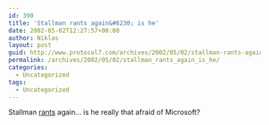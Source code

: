 ```yaml
---
id: 390
title: 'Stallman rants again&#8230; is he'
date: 2002-05-02T12:27:57+00:00
author: Niklas
layout: post
guid: http://www.protocol7.com/archives/2002/05/02/stallman-rants-again-is-he/
permalink: /archives/2002/05/02/stallman_rants_again_is_he/
categories:
  - Uncategorized
tags:
  - Uncategorized
---
```

<div class='microid-e25323c88ab1f2608d3e83acb32345cbdf98ac79'>
  <p>
    Stallman <a href="http://www.anchordesk.co.uk/anchordesk/commentary/columns/0,2415,7112133,00.html">rants</a> again&#8230; is he really that afraid of Microsoft?
  </p>
</div>